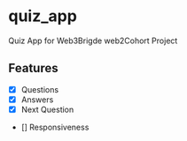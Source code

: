 # quiz_app

Quiz App for Web3Brigde web2Cohort Project

## Features

- [x] Questions
- [x] Answers
- [x] Next Question
- [] Responsiveness
